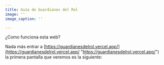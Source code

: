 ```yaml
---
title: Guía de Guardianes del Rol
image: ''
image_caption: ''

---
```

¿Como funciona esta web?

Nada más entrar a [https://guardianesdelrol.vercel.app/](https://guardianesdelrol.vercel.app/ "https://guardianesdelrol.vercel.app/") la primera pantalla que veremos es la siguiente:
